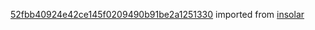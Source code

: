 [52fbb40924e42ce145f0209490b91be2a1251330](https://github.com/insolar/insolar/commit/52fbb40924e42ce145f0209490b91be2a1251330) imported from [insolar](https://github.com/insolar/insolar)
